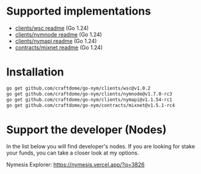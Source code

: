 # Supported implementations

- [clients/wsc readme](https://github.com/craftdome/go-nym/blob/dev/clients/wsc/README.md) (Go 1.24)
- [clients/nymnode readme](https://github.com/craftdome/go-nym/blob/dev/clients/nymnode/README.md) (Go 1.24)
- [clients/nymapi readme](https://github.com/craftdome/go-nym/blob/dev/clients/nymapi/README.md) (Go 1.24)
- [contracts/mixnet readme](https://github.com/craftdome/go-nym/blob/dev/contracts/mixnet/README.md) (Go 1.24)

# Installation

```bash
go get github.com/craftdome/go-nym/clients/wsc@v1.0.2
go get github.com/craftdome/go-nym/clients/nymnode@v1.7.0-rc3
go get github.com/craftdome/go-nym/clients/nymapi@v1.1.54-rc1
go get github.com/craftdome/go-nym/contracts/mixnet@v1.5.1-rc4
```

# Support the developer (Nodes)

In the list below you will find developer's nodes. If you are looking for stake your funds, you can take a closer look at my options.

Nymesis Explorer: https://nymesis.vercel.app/?q=3826
